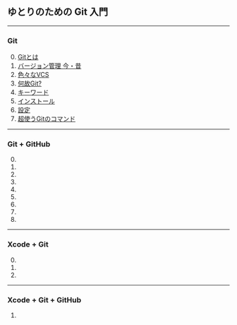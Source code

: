 ## ゆとりのための Git 入門

******
### Git
0. [Gitとは](https://github.com/kanpe777/beginners-git/blob/master/doc/Git/what_is_git/README.md)
1. [バージョン管理 今・昔](https://github.com/kanpe777/beginners-git/blob/master/doc/Git/vc_now_old/README.md)
2. [色々なVCS](https://github.com/kanpe777/beginners-git/blob/master/doc/Git/various_vcs/README.md)
3. [何故Git?](https://github.com/kanpe777/beginners-git/blob/master/doc/Git/why_git/README.md)
4. [キーワード](https://github.com/kanpe777/beginners-git/blob/master/doc/Git/keyword/README.md)
5. [インストール](https://github.com/kanpe777/beginners-git/blob/master/doc/Git/install/README.md)
6. [設定](https://github.com/kanpe777/beginners-git/blob/master/doc/Git/setting/README.md)
7. [超使うGitのコマンド](https://github.com/kanpe777/beginners-git/blob/master/doc/Git/very_use_command/README.md)

******
### Git + GitHub
0. []()
1. []()
2. []()
3. []()
4. []()
5. []()
6. []()
7. []()
8. []()


******
### Xcode + Git
0. []()
1. []()
2. []()

******
### Xcode + Git + GitHub
1. []()
